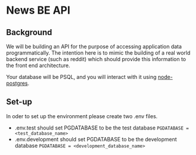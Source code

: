 # News BE API

## Background

We will be building an API for the purpose of accessing application data programmatically. The intention here is to mimic the building of a real world backend service (such as reddit) which should provide this information to the front end architecture.

Your database will be PSQL, and you will interact with it using [node-postgres](https://node-postgres.com/).

## Set-up

In oder to set up the environment please create two .env files.

- .env.test should set PGDATABASE to be the test database
  `PGDATABASE = <test_database_name>`
- .env.development should set PGDATABASE to be the development database
  `PGDATABASE = <development_database_name>`
